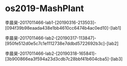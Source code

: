 # os2019-MashPlant
李晨昊-2017011466-lab1-[20190316-213503]-[094f39b98eaada438e1bb4610cc6474b4ac0ed10]-[lab1]

李晨昊-2017011466-lab2-[20190317-113847]-[950fe512d0e5c7c1e1112738e7ddbd5722692b3c]-[lab2]

李晨昊-2017011466-lab2-[20190318-165841]-[3b900866ea3f594a23d3cdb7c28bbf41b604cba5]-[lab3]
